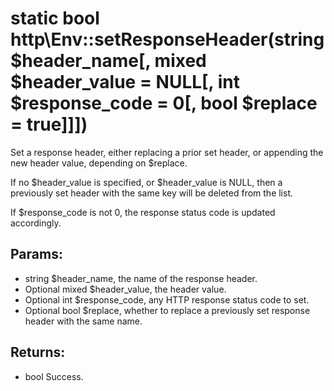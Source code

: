# static bool http\Env::setResponseHeader(string $header_name[, mixed $header_value = NULL[, int $response_code = 0[, bool $replace = true]]])

Set a response header, either replacing a prior set header, or appending the new header value, depending on $replace.

If no $header_value is specified, or $header_value is NULL, then a previously set header with the same key will be deleted from the list.

If $response_code is not 0, the response status code is updated accordingly.

## Params:

* string $header_name, the name of the response header.
* Optional mixed $header_value, the header value.
* Optional int $response_code, any HTTP response status code to set.
* Optional bool $replace, whether to replace a previously set response header with the same name.

## Returns:

* bool Success.
